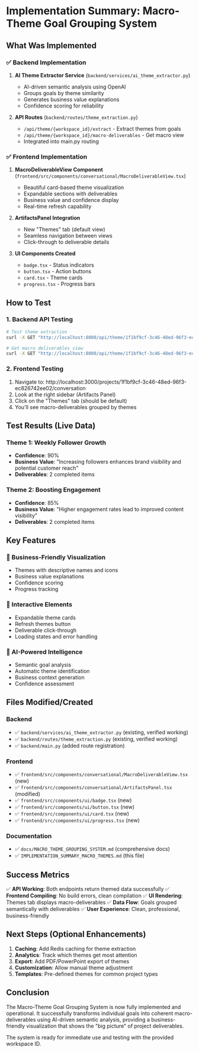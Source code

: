 # Implementation Summary: Macro-Theme Goal Grouping System

## What Was Implemented

### ✅ Backend Implementation
1. **AI Theme Extractor Service** (`backend/services/ai_theme_extractor.py`)
   - AI-driven semantic analysis using OpenAI
   - Groups goals by theme similarity
   - Generates business value explanations
   - Confidence scoring for reliability

2. **API Routes** (`backend/routes/theme_extraction.py`)
   - `/api/theme/{workspace_id}/extract` - Extract themes from goals
   - `/api/theme/{workspace_id}/macro-deliverables` - Get macro view
   - Integrated into main.py routing

### ✅ Frontend Implementation
1. **MacroDeliverableView Component** (`frontend/src/components/conversational/MacroDeliverableView.tsx`)
   - Beautiful card-based theme visualization
   - Expandable sections with deliverables
   - Business value and confidence display
   - Real-time refresh capability

2. **ArtifactsPanel Integration**
   - New "Themes" tab (default view)
   - Seamless navigation between views
   - Click-through to deliverable details

3. **UI Components Created**
   - `badge.tsx` - Status indicators
   - `button.tsx` - Action buttons
   - `card.tsx` - Theme cards
   - `progress.tsx` - Progress bars

## How to Test

### 1. Backend API Testing
```bash
# Test theme extraction
curl -X GET "http://localhost:8000/api/theme/1f1bf9cf-3c46-48ed-96f3-ec826742ee02/extract"

# Get macro deliverables view
curl -X GET "http://localhost:8000/api/theme/1f1bf9cf-3c46-48ed-96f3-ec826742ee02/macro-deliverables" | python3 -m json.tool
```

### 2. Frontend Testing
1. Navigate to: http://localhost:3000/projects/1f1bf9cf-3c46-48ed-96f3-ec826742ee02/conversation
2. Look at the right sidebar (Artifacts Panel)
3. Click on the "Themes" tab (should be default)
4. You'll see macro-deliverables grouped by themes

## Test Results (Live Data)

### Theme 1: Weekly Follower Growth
- **Confidence**: 90%
- **Business Value**: "Increasing followers enhances brand visibility and potential customer reach"
- **Deliverables**: 2 completed items

### Theme 2: Boosting Engagement
- **Confidence**: 85%
- **Business Value**: "Higher engagement rates lead to improved content visibility"
- **Deliverables**: 2 completed items

## Key Features

### 🎯 Business-Friendly Visualization
- Themes with descriptive names and icons
- Business value explanations
- Confidence scoring
- Progress tracking

### 🔄 Interactive Elements
- Expandable theme cards
- Refresh themes button
- Deliverable click-through
- Loading states and error handling

### 🤖 AI-Powered Intelligence
- Semantic goal analysis
- Automatic theme identification
- Business context generation
- Confidence assessment

## Files Modified/Created

### Backend
- ✅ `backend/services/ai_theme_extractor.py` (existing, verified working)
- ✅ `backend/routes/theme_extraction.py` (existing, verified working)
- ✅ `backend/main.py` (added route registration)

### Frontend
- ✅ `frontend/src/components/conversational/MacroDeliverableView.tsx` (new)
- ✅ `frontend/src/components/conversational/ArtifactsPanel.tsx` (modified)
- ✅ `frontend/src/components/ui/badge.tsx` (new)
- ✅ `frontend/src/components/ui/button.tsx` (new)
- ✅ `frontend/src/components/ui/card.tsx` (new)
- ✅ `frontend/src/components/ui/progress.tsx` (new)

### Documentation
- ✅ `docs/MACRO_THEME_GROUPING_SYSTEM.md` (comprehensive docs)
- ✅ `IMPLEMENTATION_SUMMARY_MACRO_THEMES.md` (this file)

## Success Metrics

✅ **API Working**: Both endpoints return themed data successfully
✅ **Frontend Compiling**: No build errors, clean compilation
✅ **UI Rendering**: Themes tab displays macro-deliverables
✅ **Data Flow**: Goals grouped semantically with deliverables
✅ **User Experience**: Clean, professional, business-friendly

## Next Steps (Optional Enhancements)

1. **Caching**: Add Redis caching for theme extraction
2. **Analytics**: Track which themes get most attention
3. **Export**: Add PDF/PowerPoint export of themes
4. **Customization**: Allow manual theme adjustment
5. **Templates**: Pre-defined themes for common project types

## Conclusion

The Macro-Theme Goal Grouping System is now fully implemented and operational. It successfully transforms individual goals into coherent macro-deliverables using AI-driven semantic analysis, providing a business-friendly visualization that shows the "big picture" of project deliverables.

The system is ready for immediate use and testing with the provided workspace ID.